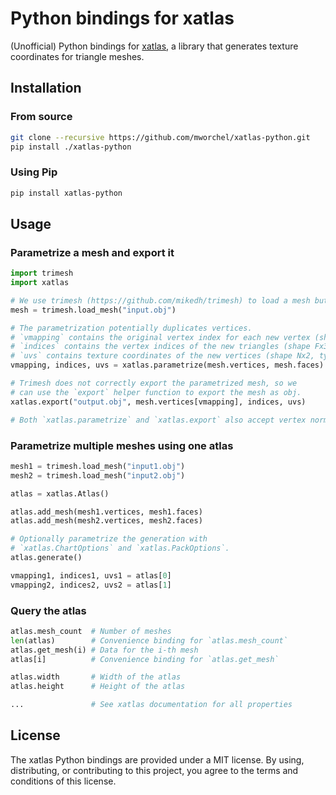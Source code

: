 # Python bindings for xatlas

(Unofficial) Python bindings for [xatlas](https://github.com/jpcy/xatlas), a library that generates texture coordinates for triangle meshes.

## Installation

### From source

```bash
git clone --recursive https://github.com/mworchel/xatlas-python.git
pip install ./xatlas-python
```

### Using Pip

```bash
pip install xatlas-python
```

## Usage

### Parametrize a mesh and export it

```python
import trimesh
import xatlas

# We use trimesh (https://github.com/mikedh/trimesh) to load a mesh but you can use any library.
mesh = trimesh.load_mesh("input.obj")

# The parametrization potentially duplicates vertices.
# `vmapping` contains the original vertex index for each new vertex (shape N, type uint32).
# `indices` contains the vertex indices of the new triangles (shape Fx3, type uint32)
# `uvs` contains texture coordinates of the new vertices (shape Nx2, type float32)
vmapping, indices, uvs = xatlas.parametrize(mesh.vertices, mesh.faces)

# Trimesh does not correctly export the parametrized mesh, so we 
# can use the `export` helper function to export the mesh as obj.
xatlas.export("output.obj", mesh.vertices[vmapping], indices, uvs)

# Both `xatlas.parametrize` and `xatlas.export` also accept vertex normals
```

### Parametrize multiple meshes using one atlas

```python
mesh1 = trimesh.load_mesh("input1.obj")
mesh2 = trimesh.load_mesh("input2.obj")

atlas = xatlas.Atlas()

atlas.add_mesh(mesh1.vertices, mesh1.faces)
atlas.add_mesh(mesh2.vertices, mesh2.faces)

# Optionally parametrize the generation with
# `xatlas.ChartOptions` and `xatlas.PackOptions`.
atlas.generate()

vmapping1, indices1, uvs1 = atlas[0]
vmapping2, indices2, uvs2 = atlas[1]
```

### Query the atlas

```python
atlas.mesh_count  # Number of meshes
len(atlas)        # Convenience binding for `atlas.mesh_count`
atlas.get_mesh(i) # Data for the i-th mesh
atlas[i]          # Convenience binding for `atlas.get_mesh`

atlas.width       # Width of the atlas 
atlas.height      # Height of the atlas

...               # See xatlas documentation for all properties
```

## License

The xatlas Python bindings are provided under a MIT license. By using, distributing, or contributing to this project, you agree to the terms and conditions of this license.

